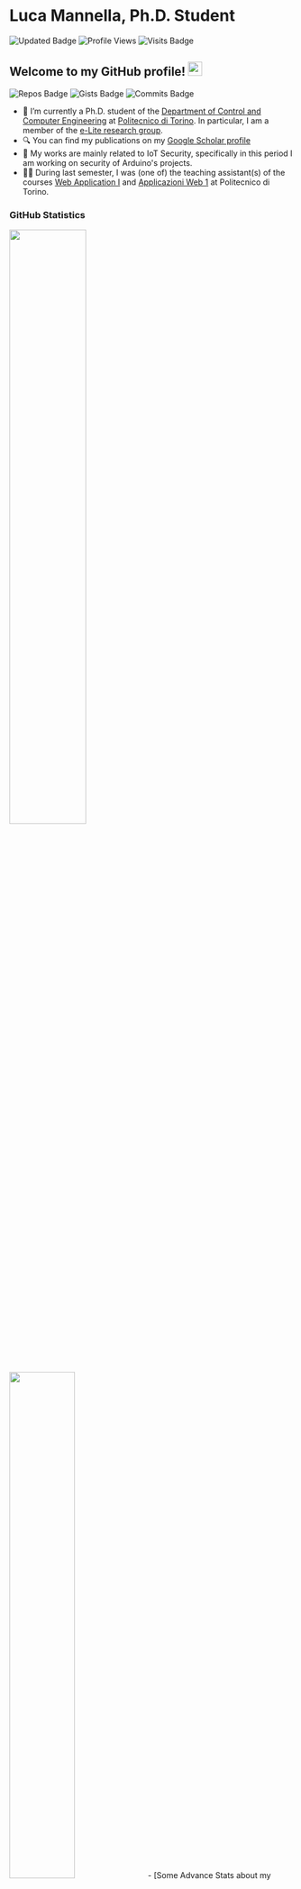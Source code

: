 # Luca Mannella, Ph.D. Student

![Updated Badge](https://badges.pufler.dev/updated/puf17640/git-badges)
![Profile Views](https://komarev.com/ghpvc/?username=Sarcares&style=flat)
![Visits Badge](https://badges.pufler.dev/visits/sarcares/sarcares/?color=white)

## Welcome to my GitHub profile! <img src="https://media.giphy.com/media/hvRJCLFzcasrR4ia7z/giphy.gif" width="25px">

![Repos Badge](https://badges.pufler.dev/repos/sarcares/?color=white)
![Gists Badge](https://badges.pufler.dev/gists/sarcares/?color=white)
![Commits Badge](https://badges.pufler.dev/commits/yearly/sarcares/?color=white)

- 🔭 I’m currently a Ph.D. student of the [Department of Control and Computer Engineering](https://www.dauin.polito.it/) at [Politecnico di Torino](https://www.dauin.polito.it/). In particular, I am a member of the [e-Lite research group](https://elite.polito.it/).
- 🔍 You can find my publications on my [Google Scholar profile](https://scholar.google.com/citations?user=ecwAbEYAAAAJ)
- 🤔 My works are mainly related to IoT Security, specifically in this period I am working on security of Arduino's projects.
- :teacher: During last semester, I was (one of) the teaching assistant(s) of the courses  [Web Application I](https://elite.polito.it/teaching/current-courses/521-wa1) and [Applicazioni Web 1]() at Politecnico di Torino.

### GitHub Statistics

<img width="52%" src="https://github-readme-stats.vercel.app/api?username=Sarcares&count_private=true&show_icons=truehow_icons=true&hide_border=true" />
<img width="48%" src="https://github-readme-streak-stats.herokuapp.com?user=Sarcares&hide_border=true&dates=478AF0&ring=478AF0&fire=DD2727&currStreakLabel=DD2727"/>
- [Some Advance Stats about my GitHub Profile](https://gitstats.me/Sarcares)
- [My 2021 GitHub Skyline](https://skyline.github.com/Sarcares/2021)

### 📫 How to reach me

- [LinkedIn](https://www.linkedin.com/in/lucamannella/)
- [Twitter](https://twitter.com/LukeSarcares)
- [GitHub](https://github.com/Sarcares/)
- [Youtube](https://www.youtube.com/channel/UCJrEDWYtfkKe4GSQDbIIlUg)
  
